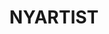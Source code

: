 ---
inv_num: 2018-134
add_credit:
url: 2018-134-nyartist
title: NYARTIST
year: '2018'
display_year: '2018'
medium: 'Algorithmic score for pipe organ. '
dims:
pitch: 'Algo pipe organ piece which was made to be recorded &amp; inserted into the
  gym mix at the Sharjah Radisson 4 the Sharjah Biennial 14. '
ps:
live_url: http://nyartist.coryarcangel.com
youtube:
related_code:
subheading:
download:
commission:
related: "[4496] [2020-035-nyartist] 2020-035 NYARTIST"
layout: things-i-made
---